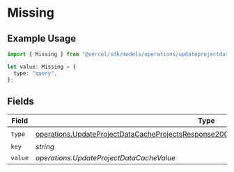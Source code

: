 # Missing

## Example Usage

```typescript
import { Missing } from "@vercel/sdk/models/operations/updateprojectdatacache.js";

let value: Missing = {
  type: "query",
};
```

## Fields

| Field                                                                                                                                                                                                      | Type                                                                                                                                                                                                       | Required                                                                                                                                                                                                   | Description                                                                                                                                                                                                |
| ---------------------------------------------------------------------------------------------------------------------------------------------------------------------------------------------------------- | ---------------------------------------------------------------------------------------------------------------------------------------------------------------------------------------------------------- | ---------------------------------------------------------------------------------------------------------------------------------------------------------------------------------------------------------- | ---------------------------------------------------------------------------------------------------------------------------------------------------------------------------------------------------------- |
| `type`                                                                                                                                                                                                     | [operations.UpdateProjectDataCacheProjectsResponse200ApplicationJSONResponseBodySecurityType](../../models/operations/updateprojectdatacacheprojectsresponse200applicationjsonresponsebodysecuritytype.md) | :heavy_check_mark:                                                                                                                                                                                         | N/A                                                                                                                                                                                                        |
| `key`                                                                                                                                                                                                      | *string*                                                                                                                                                                                                   | :heavy_minus_sign:                                                                                                                                                                                         | N/A                                                                                                                                                                                                        |
| `value`                                                                                                                                                                                                    | *operations.UpdateProjectDataCacheValue*                                                                                                                                                                   | :heavy_minus_sign:                                                                                                                                                                                         | N/A                                                                                                                                                                                                        |